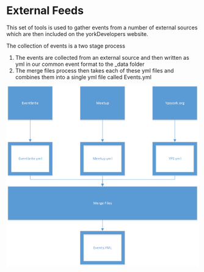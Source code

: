 # External Feeds
This set of tools is used to gather events from a number of external sources which are then included on the yorkDevelopers website.

The collection of events is a two stage process

1.  The events are collected from an external source and then written as yml in our common event format to the _data folder
2.   The merge files process then takes each of these yml files and combines them into a single yml file called Events.yml 


![alt text](https://github.com/YorkDevelopers/ExternalFeeds/blob/master/Documentation/Overview.png "Overview")
                 
